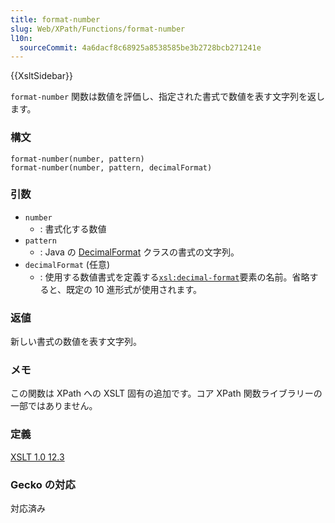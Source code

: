 ```yaml
---
title: format-number
slug: Web/XPath/Functions/format-number
l10n:
  sourceCommit: 4a6dacf8c68925a8538585be3b2728bcb271241e
---
```


{{XsltSidebar}}

`format-number` 関数は数値を評価し、指定された書式で数値を表す文字列を返します。

### 構文

```plain
format-number(number, pattern)
format-number(number, pattern, decimalFormat)
```

### 引数

- `number`
  - : 書式化する数値
- `pattern`
  - : Java の [DecimalFormat](https://docs.oracle.com/javase/8/docs/api/java/text/DecimalFormat.html) クラスの書式の文字列。
- `decimalFormat` (任意)
  - : 使用する数値書式を定義する[`xsl:decimal-format`](/ja/docs/Web/XSLT/Element/decimal-format)要素の名前。省略すると、既定の 10 進形式が使用されます。

### 返値

新しい書式の数値を表す文字列。

### メモ

この関数は XPath への XSLT 固有の追加です。コア XPath 関数ライブラリーの一部ではありません。

### 定義

[XSLT 1.0 12.3](https://www.w3.org/TR/1999/REC-xslt-19991116/#function-format-number)

### Gecko の対応

対応済み
